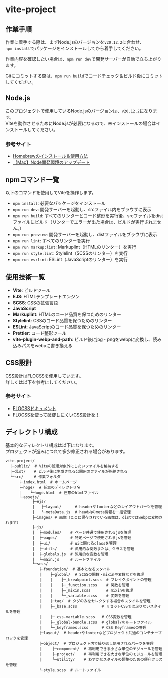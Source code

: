 # vite-project

## 作業手順

作業に着手する際は、まずNode.jsのバージョンを`v20.12.2`に合わせ、  
`npm install`でパッケージをインストールしてから着手してください。

作業内容を確認したい場合は、`npm run dev`で開発サーバーが自動で立ち上がります。

Gitにコミットする際は、`npm run build`でコードチェック＆ビルド後にコミットしてください。

## Node.js

このプロジェクトで使用しているNode.jsのバージョンは、`v20.12.2`になります。  
Viteを動作させるためにNode.jsが必要になるので、未インストールの場合はインストールしてください。

### 参考サイト

- [Homebrewのインストール＆使用方法](https://www.kikagaku.co.jp/kikagaku-blog/homebrew-install-howto/#i-5)
- [【Mac】Node開発環境のアップデート](https://0forest.com/npm-update/)

## npmコマンド一覧

以下のコマンドを使用してViteを操作します。

- `npm install`: 必要なパッケージをインストール
- `npm run dev`: 開発サーバーを起動し、srcファイル内をブラウザに表示
- `npm run build`: すべてのリンターとコード整形を実行後、srcファイルをdistファイルにビルド（リンターでエラーが出た場合は、ビルドが実行されません。）
- `npm run preview`: 開発サーバーを起動し、distファイルをブラウザに表示
- `npm run lint`: すべてのリンターを実行
- `npm run markup:lint`: Markuplint（HTMLのリンター）を実行
- `npm run style:lint`: Stylelint（SCSSのリンター）を実行
- `npm run es:lint`: ESLint（JavaScriptのリンター）を実行

## 使用技術一覧

- **Vite**: ビルドツール
- **EJS**: HTMLテンプレートエンジン
- **SCSS**: CSSの拡張言語
- **JavaScript**
- **Markuplint**: HTMLのコード品質を保つためのリンター
- **Stylelint**: CSSのコード品質を保つためのリンター
- **ESLint**: JavaScriptのコード品質を保つためのリンター
- **Prettier**: コード整形ツール
- **vite-plugin-webp-and-path**: ビルド後にjpg・pngをwebpに変換し、読み込みパスをwebpに書き換える

## CSS設計

CSS設計はFLOCSSを使用しています。  
詳しくは以下を参考にしてください。

### 参考サイト

- [FLOCSSドキュメント](https://github.com/hiloki/flocss)
- [FLOCSSを使って破綻しにくいCSS設計を！](https://haniwaman.com/flocss/)

## ディレクトリ構成

基本的なディレクトリ構成は以下になります。  
プロジェクトが進みにつれて多少修正される場合があります。

```
vite-project/
  |─public/  # Viteの処理対象外にしたいファイルを格納する
  |─dist/ 　 # ビルド後に生成される公開用のファイルが格納される
  └─src/　   # 作業フォルダ
      ├─index.html  # ホームページ
      ├─hoge/  # 任意のディレクトリ名
      |    └─hoge.html  # 任意のhtmlファイル
      └─assets/
            ├─ejs/
            |   ├─layout/      # headerやfooterなどのレイアウトパーツを管理
            |   └─metaData.js  # head内のmeta情報を一括管理
            ├─images/ # 画像（ここに保存されている画像は、distではwebpに変換されます）
            ├─js/
            |  ├─modules/    # ページ共通で使用されるjsを管理
            |  ├─pages/      # 特定ページで使用されるjsを管理
            |  ├─ui/         # uiに関わるclassを管理
            |  ├─utils/      # 汎用的な関数または、クラスを管理
            |  ├─globals.js  # 汎用的な変数を管理
            |  └─main.js     # ルートファイル
            └─scss/
               ├─foundation/  # 基本となるスタイル
               |    ├─global/  # SCSSの関数・mixinや変数などを管理
               |    |    ├─_breakpoint.scss  # ブレイクポイントの管理
               |    |    ├─_function.scss    # 関数を管理
               |    |    ├─_mixin.scss       # mixinを管理
               |    |    └─_variable.scss    # 変数を管理
               |    ├─tag/  # タグのみをセレクタする場合のスタイルを管理
               |    ├─_base.scss           # リセットCSSでは足りないスタイルを管理
               |    ├─_css-variable.scss   # CSS変数を管理
               |    ├─_global-bundle.scss  # global/のルートファイル
               |    └─_keyframes.scss      # CSS Keyframesの管理
               ├─layout/  # headerやfooterなどプロジェクト共通のコンテナーブロックを管理
               |─object/  # プロジェクト内で繰り返し使用されるパーツを管理
               |     ├─component/  # 再利用できる小さな単位のモジュールを管理
               |     ├─project/    # 再利用できる大きな単位のモジュールを管理
               |     └─utility/    # わずかなスタイルの調整のための便利クラスを管理
               └─style.scss  # ルートファイル
```
